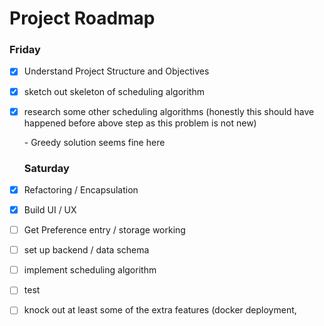# Project Roadmap

### Friday

- [x] Understand Project Structure and Objectives
- [x] sketch out skeleton of scheduling algorithm
- [x] research some other scheduling algorithms (honestly this should have happened before above step as this problem is not new)

  \-  Greedy solution seems fine here

  ### Saturday
- [x] Refactoring / Encapsulation
- [x] Build UI / UX
- [ ] Get Preference entry / storage working
- [ ] set up backend / data schema
- [ ] implement scheduling algorithm
- [ ] test
- [ ] knock out at least some of the extra features (docker deployment,


